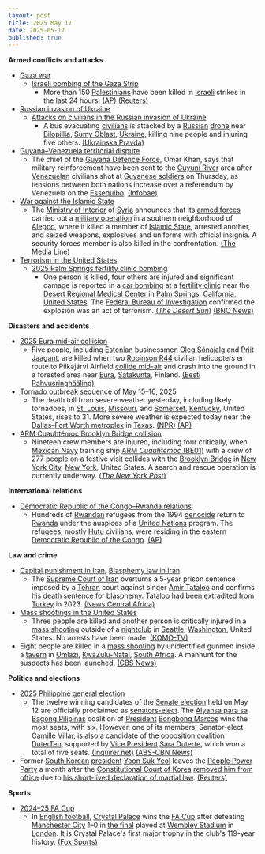 ```yaml
---
layout: post
title: 2025 May 17
date: 2025-05-17
published: true
---
```



**Armed conflicts and attacks**

* [Gaza war](https://en.wikipedia.org/wiki/Gaza_war "Gaza war")
  + [Israeli bombing of the Gaza Strip](https://en.wikipedia.org/wiki/Israeli_bombing_of_the_Gaza_Strip "Israeli bombing of the Gaza Strip")
    - More than 150 [Palestinians](https://en.wikipedia.org/wiki/Palestinians "Palestinians") have been killed in [Israeli](https://en.wikipedia.org/wiki/Israel_Defense_Forces "Israel Defense Forces") strikes in the last 24 hours. [(AP)](https://apnews.com/article/mideast-wars-israel-gaza-hamas-hostages-05-17-2025-baec52efaea911bf56f8ec25758b7011) [(Reuters)](https://www.reuters.com/world/middle-east/israeli-strikes-kill-least-58-palestinians-overnight-2025-05-17/)
* [Russian invasion of Ukraine](https://en.wikipedia.org/wiki/Russian_invasion_of_Ukraine "Russian invasion of Ukraine")
  + [Attacks on civilians in the Russian invasion of Ukraine](https://en.wikipedia.org/wiki/Attacks_on_civilians_in_the_Russian_invasion_of_Ukraine "Attacks on civilians in the Russian invasion of Ukraine")
    - A bus evacuating [civilians](https://en.wikipedia.org/wiki/Civilian "Civilian") is attacked by a [Russian](https://en.wikipedia.org/wiki/Russian_Armed_Forces "Russian Armed Forces") [drone](https://en.wikipedia.org/wiki/Drone_warfare "Drone warfare") near [Bilopillia](https://en.wikipedia.org/wiki/Bilopillia "Bilopillia"), [Sumy Oblast](https://en.wikipedia.org/wiki/Sumy_Oblast "Sumy Oblast"), [Ukraine](https://en.wikipedia.org/wiki/Ukraine "Ukraine"), killing nine people and injuring five others. [(Ukrainska Pravda)](https://www.pravda.com.ua/eng/news/2025/05/17/7512650/)
* [Guyana–Venezuela territorial dispute](https://en.wikipedia.org/wiki/Guyana%E2%80%93Venezuela_territorial_dispute "Guyana–Venezuela territorial dispute")
  + The chief of the [Guyana Defence Force](https://en.wikipedia.org/wiki/Guyana_Defence_Force "Guyana Defence Force"), Omar Khan, says that military reinforcement have been sent to the [Cuyuní River](https://en.wikipedia.org/wiki/Cuyun%C3%AD_River "Cuyuní River") area after [Venezuelan](https://en.wikipedia.org/wiki/Venezuela "Venezuela") civilians shot at [Guyanese soldiers](https://en.wikipedia.org/wiki/Guyana "Guyana") on Thursday, as tensions between both nations increase over a referendum by Venezuela on the [Essequibo](https://en.wikipedia.org/wiki/Guyana%E2%80%93Venezuela_territorial_dispute "Guyana–Venezuela territorial dispute"). [(Infobae)](https://www.infobae.com/america/agencias/2025/05/17/guyana-refuerza-vigilancia-militar-en-su-frontera-con-venezuela-tras-ataque-a-soldados/%E2%84%A2)
* [War against the Islamic State](https://en.wikipedia.org/wiki/War_against_the_Islamic_State "War against the Islamic State")
  + The [Ministry of Interior](https://en.wikipedia.org/wiki/Ministry_of_Interior_%28Syria%29 "Ministry of Interior (Syria)") of [Syria](https://en.wikipedia.org/wiki/Syria "Syria") announces that its [armed forces](https://en.wikipedia.org/wiki/Syrian_Armed_Forces "Syrian Armed Forces") carried out a [military operation](https://en.wikipedia.org/wiki/Military_operation "Military operation") in a southern neighborhood of [Aleppo](https://en.wikipedia.org/wiki/Aleppo "Aleppo"), where it killed a member of [Islamic State](https://en.wikipedia.org/wiki/Islamic_State "Islamic State"), arrested another, and seized weapons, explosives and uniforms with official insignia. A security forces member is also killed in the confrontation. [(The Media Line)](https://themedialine.org/headlines/syrian-interior-ministry-announces-targeted-operation-against-is-cell-in-aleppo/)
* [Terrorism in the United States](https://en.wikipedia.org/wiki/Terrorism_in_the_United_States "Terrorism in the United States")
  + [2025 Palm Springs fertility clinic bombing](https://en.wikipedia.org/wiki/2025_Palm_Springs_fertility_clinic_bombing "2025 Palm Springs fertility clinic bombing")
    - One person is killed, four others are injured and significant damage is reported in a [car bombing](https://en.wikipedia.org/wiki/Car_bombing "Car bombing") at a [fertility clinic](https://en.wikipedia.org/wiki/Fertility_clinic "Fertility clinic") near the [Desert Regional Medical Center](https://en.wikipedia.org/wiki/Desert_Regional_Medical_Center "Desert Regional Medical Center") in [Palm Springs](https://en.wikipedia.org/wiki/Palm_Springs%2C_California "Palm Springs, California"), [California](https://en.wikipedia.org/wiki/California "California"), [United States](https://en.wikipedia.org/wiki/United_States "United States"). The [Federal Bureau of Investigation](https://en.wikipedia.org/wiki/Federal_Bureau_of_Investigation "Federal Bureau of Investigation") confirmed the explosion was an act of terrorism. [(*The Desert Sun*)](https://www.desertsun.com/https%3A//www.desertsun.com/) [(BNO News)](https://bnonews.com/index.php/2025/05/car-explosion-near-desert-regional-hospital-in-palm-springs-california/)

**Disasters and accidents**

* [2025 Eura mid-air collision](https://en.wikipedia.org/wiki/2025_Eura_mid-air_collision "2025 Eura mid-air collision")
  + Five people, including [Estonian](https://en.wikipedia.org/wiki/Estonia "Estonia") businessmen [Oleg Sõnajalg](https://en.wikipedia.org/wiki/Oleg_S%C3%B5najalg "Oleg Sõnajalg") and [Priit Jaagant](https://en.wikipedia.org/wiki/Priit_Jaagant "Priit Jaagant"), are killed when two [Robinson R44](https://en.wikipedia.org/wiki/Robinson_R44 "Robinson R44") civilian helicopters en route to Piikajärvi Airfield [collide mid-air](https://en.wikipedia.org/wiki/Mid-air_collision "Mid-air collision") and crash into the ground in a forested area near [Eura](https://en.wikipedia.org/wiki/Eura "Eura"), [Satakunta](https://en.wikipedia.org/wiki/Satakunta "Satakunta"), Finland. [(Eesti Rahvusringhääling)](https://news.err.ee/1609697247/no-survivors-in-finland-crash-of-two-helicopters-that-took-off-from-tallinn)
* [Tornado outbreak sequence of May 15–16, 2025](https://en.wikipedia.org/wiki/Tornado_outbreak_sequence_of_May_15%E2%80%9316%2C_2025 "Tornado outbreak sequence of May 15–16, 2025")
  + The death toll from severe weather yesterday, including likely tornadoes, in [St. Louis](https://en.wikipedia.org/wiki/St._Louis%2C_Missouri "St. Louis, Missouri"), [Missouri](https://en.wikipedia.org/wiki/Missouri "Missouri"), and [Somerset](https://en.wikipedia.org/wiki/Somerset%2C_Kentucky "Somerset, Kentucky"), [Kentucky](https://en.wikipedia.org/wiki/Kentucky "Kentucky"), United States, rises to 31. More severe weather is expected today near the [Dallas–Fort Worth metroplex](https://en.wikipedia.org/wiki/Dallas%E2%80%93Fort_Worth_metroplex "Dallas–Fort Worth metroplex") in [Texas](https://en.wikipedia.org/wiki/Texas "Texas"). [(NPR)](https://www.npr.org/2025/05/17/nx-s1-5402053/tornadoes-kentucky-missouri-deaths) [(AP)](https://apnews.com/article/tornado-weather-thunderstorms-great-lakes-22395202a65b0c37cc06c541ea772172)
* [ARM Cuauhtémoc Brooklyn Bridge collision](https://en.wikipedia.org/wiki/ARM_Cuauht%C3%A9moc_Brooklyn_Bridge_collision "ARM Cuauhtémoc Brooklyn Bridge collision")
  + Nineteen crew members are injured, including four critically, when [Mexican Navy](https://en.wikipedia.org/wiki/Mexican_Navy "Mexican Navy") training ship [ARM *Cuauhtémoc* (BE01)](https://en.wikipedia.org/wiki/ARM_Cuauht%C3%A9moc_%28BE01%29 "ARM Cuauhtémoc (BE01)") with a crew of 277 people on a festive visit collides with the [Brooklyn Bridge](https://en.wikipedia.org/wiki/Brooklyn_Bridge "Brooklyn Bridge") in [New York City](https://en.wikipedia.org/wiki/New_York_City "New York City"), [New York](https://en.wikipedia.org/wiki/New_York_%28state%29 "New York (state)"), United States. A search and rescue operation is currently underway. [(*The New York Post*)](https://nypost.com/2025/05/17/us-news/ship-carrying-200-people-hits-the-brooklyn-bridge-as-search-and-rescue-operation-underway/)

**International relations**

* [Democratic Republic of the Congo–Rwanda relations](https://en.wikipedia.org/wiki/Democratic_Republic_of_the_Congo%E2%80%93Rwanda_relations "Democratic Republic of the Congo–Rwanda relations")
  + Hundreds of [Rwandan](https://en.wikipedia.org/wiki/Rwandans "Rwandans") refugees from the 1994 [genocide](https://en.wikipedia.org/wiki/Rwandan_genocide "Rwandan genocide") return to [Rwanda](https://en.wikipedia.org/wiki/Rwanda "Rwanda") under the auspices of a [United Nations](https://en.wikipedia.org/wiki/United_Nations "United Nations") program. The refugees, mostly [Hutu](https://en.wikipedia.org/wiki/Hutu_people "Hutu people") civilians, were residing in the eastern [Democratic Republic of the Congo](https://en.wikipedia.org/wiki/Democratic_Republic_of_the_Congo "Democratic Republic of the Congo"). [(AP)](https://apnews.com/article/congo-rwanda-hutu-refugees-repatriated-un-4ab95e916b1adf601e17d5ea8e235d5a)

**Law and crime**

* [Capital punishment in Iran](https://en.wikipedia.org/wiki/Capital_punishment_in_Iran "Capital punishment in Iran"), [Blasphemy law in Iran](https://en.wikipedia.org/wiki/Blasphemy_law_in_Iran "Blasphemy law in Iran")
  + The [Supreme Court of Iran](https://en.wikipedia.org/wiki/Supreme_Court_of_Iran "Supreme Court of Iran") overturns a 5-year prison sentence imposed by a [Tehran](https://en.wikipedia.org/wiki/Tehran "Tehran") court against singer [Amir Tataloo](https://en.wikipedia.org/wiki/Amir_Tataloo "Amir Tataloo") and confirms his [death sentence](https://en.wikipedia.org/wiki/Death_sentence "Death sentence") for [blasphemy](https://en.wikipedia.org/wiki/Islam_and_blasphemy "Islam and blasphemy"). Tataloo had been extradited from [Turkey](https://en.wikipedia.org/wiki/Turkey "Turkey") in 2023. [(News Central Africa)](https://newscentral.africa/iran-upholds-death-sentence-for-pop-star-tataloo-on-blasphemy-charges/)
* [Mass shootings in the United States](https://en.wikipedia.org/wiki/Mass_shootings_in_the_United_States "Mass shootings in the United States")
  + Three people are killed and another person is critically injured in a [mass shooting](https://en.wikipedia.org/wiki/Mass_shooting "Mass shooting") outside of a [nightclub](https://en.wikipedia.org/wiki/Nightclub "Nightclub") in [Seattle](https://en.wikipedia.org/wiki/Seattle "Seattle"), [Washington](https://en.wikipedia.org/wiki/Washington_%28state%29 "Washington (state)"), United States. No arrests have been made. [(KOMO-TV)](https://komonews.com/news/local/woman-2-men-shot-to-death-outside-seattle-nightclub-mass-shooting-casualty-event-handgun-killing-gun-violence-investigation-police-community-danger-club-bar)
* Eight people are killed in a [mass shooting](https://en.wikipedia.org/wiki/Mass_shooting "Mass shooting") by unidentified gunmen inside a [tavern](https://en.wikipedia.org/wiki/Tavern "Tavern") in [Umlazi](https://en.wikipedia.org/wiki/Umlazi "Umlazi"), [KwaZulu-Natal](https://en.wikipedia.org/wiki/KwaZulu-Natal "KwaZulu-Natal"), [South Africa](https://en.wikipedia.org/wiki/South_Africa "South Africa"). A manhunt for the suspects has been launched. [(CBS News)](https://www.cbsnews.com/news/south-africa-bar-mass-shooting-8-dead/?ftag=CNM-00-10aab7e&linkId=821723755)

**Politics and elections**

* [2025 Philippine general election](https://en.wikipedia.org/wiki/2025_Philippine_general_election "2025 Philippine general election")
  + The twelve winning candidates of the [Senate election](https://en.wikipedia.org/wiki/2025_Philippine_Senate_election "2025 Philippine Senate election") held on May 12 are officially proclaimed as [senators](https://en.wikipedia.org/wiki/Senate_of_the_Philippines "Senate of the Philippines")[-elect](https://en.wikipedia.org/wiki/-elect "-elect"). The [Alyansa para sa Bagong Pilipinas](https://en.wikipedia.org/wiki/Alyansa_para_sa_Bagong_Pilipinas "Alyansa para sa Bagong Pilipinas") coalition of [President](https://en.wikipedia.org/wiki/President_of_the_Philippines "President of the Philippines") [Bongbong Marcos](https://en.wikipedia.org/wiki/Bongbong_Marcos "Bongbong Marcos") wins the most seats, with six. However, one of its members, Senator-elect [Camille Villar](https://en.wikipedia.org/wiki/Camille_Villar "Camille Villar"), is also a candidate of the opposition coalition [DuterTen](https://en.wikipedia.org/wiki/DuterTen "DuterTen"), supported by [Vice President](https://en.wikipedia.org/wiki/Vice_President_of_the_Philippines "Vice President of the Philippines") [Sara Duterte](https://en.wikipedia.org/wiki/Sara_Duterte "Sara Duterte"), which won a total of five seats. [(Inquirer.net)](https://www.inquirer.net/444254/comelec-sets-record-with-early-senate-magic-12-proclamation/) [(ABS-CBN News)](https://www.abs-cbn.com/news/nation/2025/5/13/alyansa-claims-victory-in-halalan-2025-1829)
* Former [South Korean](https://en.wikipedia.org/wiki/South_Korea "South Korea") [president](https://en.wikipedia.org/wiki/President_of_South_Korea "President of South Korea") [Yoon Suk Yeol](https://en.wikipedia.org/wiki/Yoon_Suk_Yeol "Yoon Suk Yeol") leaves the [People Power Party](https://en.wikipedia.org/wiki/People_Power_Party_%28South_Korea%29 "People Power Party (South Korea)") a month after the [Constitutional Court of Korea](https://en.wikipedia.org/wiki/Constitutional_Court_of_Korea "Constitutional Court of Korea") [removed him from office](https://en.wikipedia.org/wiki/Impeachment_of_Yoon_Suk_Yeol "Impeachment of Yoon Suk Yeol") due to [his short-lived declaration of martial law](https://en.wikipedia.org/wiki/2024_South_Korean_martial_law_crisis "2024 South Korean martial law crisis"). [(Reuters)](https://www.reuters.com/world/asia-pacific/south-korea-ex-president-yoon-says-he-is-leaving-conservative-party-2025-05-17/)

**Sports**

* [2024–25 FA Cup](https://en.wikipedia.org/wiki/2024%E2%80%9325_FA_Cup "2024–25 FA Cup")
  + In [English football](https://en.wikipedia.org/wiki/English_football "English football"), [Crystal Palace](https://en.wikipedia.org/wiki/Crystal_Palace_F.C. "Crystal Palace F.C.") wins the [FA Cup](https://en.wikipedia.org/wiki/FA_Cup "FA Cup") after defeating [Manchester City](https://en.wikipedia.org/wiki/Manchester_City_F.C. "Manchester City F.C.") 1–0 in [the final](https://en.wikipedia.org/wiki/2025_FA_Cup_final "2025 FA Cup final") played at [Wembley Stadium](https://en.wikipedia.org/wiki/Wembley_Stadium "Wembley Stadium") in [London](https://en.wikipedia.org/wiki/London "London"). It is Crystal Palace's first major trophy in the club's 119-year history. [(Fox Sports)](https://www.foxsports.com/stories/soccer/crystal-palace-fa-cup-manchester-city-usmnt-richards-turner)
